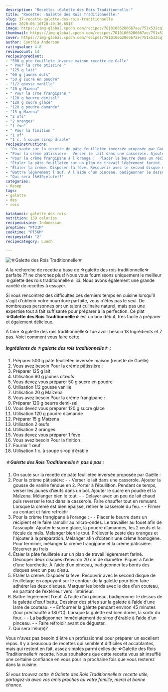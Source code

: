 ```yaml
---
description: "Recette: ☆Galette des Rois Traditionnelle☆"
title: "Recette: ☆Galette des Rois Traditionnelle☆"
slug: 37-recette-galette-des-rois-traditionnelle
date: 2020-06-10T20:40:36.651Z
image: https://img-global.cpcdn.com/recipes/78101066286667ae/751x532cq70/☆galette-des-rois-traditionnelle☆-photo-principale-de-la-recette.jpg
thumbnail: https://img-global.cpcdn.com/recipes/78101066286667ae/751x532cq70/☆galette-des-rois-traditionnelle☆-photo-principale-de-la-recette.jpg
cover: https://img-global.cpcdn.com/recipes/78101066286667ae/751x532cq70/☆galette-des-rois-traditionnelle☆-photo-principale-de-la-recette.jpg
author: Cynthia Anderson
ratingvalue: 4.8
reviewcount: 14
recipeingredient:
- "500 g pte feuillete inverse maison recette de Galle"
- " Pour la crme ptissire "
- "125 g lait"
- "60 g jaunes dufs"
- "50 g sucre en poudre"
- "1/2 gousse vanille"
- "20 g Mazena"
- " Pour la crme frangipane "
- "120 g beurre demisel"
- "120 g sucre glace"
- "120 g poudre damande"
- "15 g Mazena"
- "2 ufs"
- "2 oranges"
- "1 fve"
- " Pour la finition "
- "1 uf"
- "1 c. à soupe sirop drable"
recipeinstructions:
- "On saute sur la recette de pâte feuilletée inversée proposée par Gaëlle :"
- "Pour la crème pâtissière:  Verser le lait dans une casserole. Ajouter la gousse de vanille fendue en 2. Porter à l’ébullition. Pendant ce temps, verser les jaunes d’œufs dans un bol. Ajouter le sucre en poudre et la Maïzena. Mélanger bien le tout.   Délayer avec un peu de lait chaud puis reverser le tout dans la casserole. Faire chauffer tout en remuant. Lorsque la crème est bien épaisse, retirer le casserole du feu.   Filmer au contact et faire refroidir"
- "Pour la crème frangipane à l’orange :  Placer le beurre dans un récipient et le faire ramollir au micro-ondes. Le travailler au fouet afin de l’assouplir. Ajouter le sucre glace, la poudre d’amandes, les 2 œufs et la fécule de maïs. Mélanger bien le tout. Prélever le zeste des oranges et l&#39;ajouter à la préparation. Mélanger afin d’obtenir une crème homogène. Pour terminer, mélanger la crème frangipane et la crème pâtissière. Réserver au frais"
- "Étaler la pâte feuilletée sur un plan de travail légèrement fariné. Découper deux disques d’environ 20 cm de diamètre. Piquer à l’aide d’une fourchette. À l’aide d’un pinceau, badigeonner les bords des disques avec un peu d’eau."
- "Étaler la crème. Disposer la fève. Recouvrir avec le second disque de feuilletage en appuyant sur le contour de la galette pour bien faire adhérer les deux disques. Marquer les bords avec le dos d’un couteau, en partant de l’extérieur vers l’intérieur."
- "Battre légèrement l’œuf. À l’aide d’un pinceau, badigeonner le dessus de la galette d’œuf battu. Dessiner des stries sur la galette à l’aide d’une lame de couteau.   Enfourner la galette pendant environ 45 minutes (four préchauffé à 180°C). Lorsque la galette est bien dorée, la sortir du four.  La badigeonner immédiatement de sirop d’érable à l’aide d’un pinceau.  Faire refroidir avant de déguster."
- "Qui sera l&#39;élu(e)?"
categories:
- Resep
tags:
- galette
- des
- rois

katakunci: galette des rois 
nutrition: 139 calories
recipecuisine: Indonesian
preptime: "PT31M"
cooktime: "PT56M"
recipeyield: "2"
recipecategory: Lunch

---
```



![☆Galette des Rois Traditionnelle☆](https://img-global.cpcdn.com/recipes/78101066286667ae/751x532cq70/☆galette-des-rois-traditionnelle☆-photo-principale-de-la-recette.jpg)

A la recherche de recette à base de ☆galette des rois traditionnelle☆ parfaite ?? ne cherchez plus! Nous vous fournissons uniquement le meilleur ☆galette des rois traditionnelle☆ ici. Nous avons également une grande variété de recettes à essayer.

Si vous rencontrez des difficultés ces derniers temps en cuisine lorsqu'il s'agit d'obtenir votre nourriture parfaite, vous n'êtes pas le seul. De nombreuses personnes ont un talent culinaire naturel, mais pas une expertise tout à fait suffisante pour préparer à la perfection. Ce plat <strong> ☆Galette des Rois Traditionnelle☆ </strong> est un bon début, très facile à préparer et également délicieux.

<!--inarticleads1-->

À faire ☆galette des rois traditionnelle☆ tue avoir besoin 18 Ingrédients et 7 pas. Voici comment vous faire cette.

##### Ingrédients de ☆galette des rois traditionnelle☆ :

1. Préparer 500 g pâte feuilletée inversée maison (recette de Gaëlle)
1. Vous avez besoin  Pour la crème pâtissière :
1. Préparer 125 g lait
1. Utilisation 60 g jaunes d’œufs
1. Vous devez vous préparer 50 g sucre en poudre
1. Utilisation 1/2 gousse vanille
1. Utilisation 20 g Maïzena
1. Vous avez besoin  Pour la crème frangipane :
1. Préparer 120 g beurre demi-sel
1. Vous devez vous préparer 120 g sucre glace
1. Utilisation 120 g poudre d’amande
1. Préparer 15 g Maïzena
1. Utilisation 2 œufs
1. Utilisation 2 oranges
1. Vous devez vous préparer 1 fève
1. Vous avez besoin  Pour la finition :
1. Fournir 1 œuf
1. Utilisation 1 c. à soupe sirop d’érable




<!--inarticleads2-->

##### ☆Galette des Rois Traditionnelle☆ pas à pas :

1. On saute sur la recette de pâte feuilletée inversée proposée par Gaëlle :
1. Pour la crème pâtissière: -  - Verser le lait dans une casserole. Ajouter la gousse de vanille fendue en 2. Porter à l’ébullition. Pendant ce temps, verser les jaunes d’œufs dans un bol. Ajouter le sucre en poudre et la Maïzena. Mélanger bien le tout.  -  - Délayer avec un peu de lait chaud puis reverser le tout dans la casserole. Faire chauffer tout en remuant. Lorsque la crème est bien épaisse, retirer le casserole du feu.  -  - Filmer au contact et faire refroidir
1. Pour la crème frangipane à l’orange : -  - Placer le beurre dans un récipient et le faire ramollir au micro-ondes. Le travailler au fouet afin de l’assouplir. Ajouter le sucre glace, la poudre d’amandes, les 2 œufs et la fécule de maïs. Mélanger bien le tout. Prélever le zeste des oranges et l&#39;ajouter à la préparation. Mélanger afin d’obtenir une crème homogène. Pour terminer, mélanger la crème frangipane et la crème pâtissière. Réserver au frais
1. Étaler la pâte feuilletée sur un plan de travail légèrement fariné. Découper deux disques d’environ 20 cm de diamètre. Piquer à l’aide d’une fourchette. À l’aide d’un pinceau, badigeonner les bords des disques avec un peu d’eau.
1. Étaler la crème. Disposer la fève. Recouvrir avec le second disque de feuilletage en appuyant sur le contour de la galette pour bien faire adhérer les deux disques. Marquer les bords avec le dos d’un couteau, en partant de l’extérieur vers l’intérieur.
1. Battre légèrement l’œuf. À l’aide d’un pinceau, badigeonner le dessus de la galette d’œuf battu. Dessiner des stries sur la galette à l’aide d’une lame de couteau.  -  - Enfourner la galette pendant environ 45 minutes (four préchauffé à 180°C). Lorsque la galette est bien dorée, la sortir du four. -  - La badigeonner immédiatement de sirop d’érable à l’aide d’un pinceau. -  - Faire refroidir avant de déguster.
1. Qui sera l&#39;élu(e)?




<!--inarticleads1-->

<p>
Vous n'avez pas besoin d'être un professionnel pour préparer un excellent repas. Il y a beaucoup de recettes qui semblent difficiles et accablantes, mais qui restent en fait, assez simples parmi celles de ☆Galette des Rois Traditionnelle☆ recette. Nous souhaitons que cette recette vous ait insufflé une certaine confiance en vous pour la prochaine fois que vous resterez dans la cuisine.
</p>

<p>
<i>Si vous trouvez cette ☆Galette des Rois Traditionnelle☆ recette utile, partagez-la avec vos amis proches ou votre famille, merci et bonne chance.</i>
</p>
